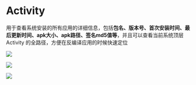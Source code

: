 # Activity

用于查看系统安装的所有应用的详细信息，包括**包名、版本号、首次安装时间、最后更新时间、apk大小、apk路径、签名md5值等**，并且可以查看当前系统顶层 Activity 的全路径，方便在反编译应用的时候快速定位

![](screenshot/1.png)

![](screenshot/2.png)

![](screenshot/3.png)